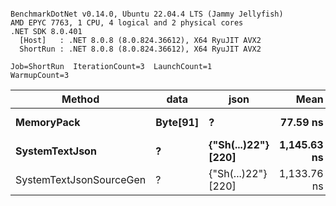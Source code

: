 ```

BenchmarkDotNet v0.14.0, Ubuntu 22.04.4 LTS (Jammy Jellyfish)
AMD EPYC 7763, 1 CPU, 4 logical and 2 physical cores
.NET SDK 8.0.401
  [Host]   : .NET 8.0.8 (8.0.824.36612), X64 RyuJIT AVX2
  ShortRun : .NET 8.0.8 (8.0.824.36612), X64 RyuJIT AVX2

Job=ShortRun  IterationCount=3  LaunchCount=1  
WarmupCount=3  

```
| Method                  | data     | json                | Mean        | Error      | StdDev   | Min         | Max         | Gen0   | Allocated |
|------------------------ |--------- |-------------------- |------------:|-----------:|---------:|------------:|------------:|-------:|----------:|
| **MemoryPack**              | **Byte[91]** | **?**                   |    **77.59 ns** |   **2.184 ns** | **0.120 ns** |    **77.49 ns** |    **77.72 ns** | **0.0019** |     **168 B** |
| **SystemTextJson**          | **?**        | **{&quot;Sh(...)22&quot;} [220]** | **1,145.63 ns** |  **17.105 ns** | **0.938 ns** | **1,145.06 ns** | **1,146.72 ns** | **0.0019** |     **168 B** |
| SystemTextJsonSourceGen | ?        | {&quot;Sh(...)22&quot;} [220] | 1,133.76 ns | 160.462 ns | 8.795 ns | 1,126.76 ns | 1,143.63 ns | 0.0019 |     168 B |
